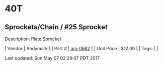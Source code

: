 # 40T
## Sprockets/Chain / #25 Sprocket
Description: 	Plate Sprocket 

| Vendor | Andymark | 
| Part # | [am-0662](http://www.andymark.com/Sprocket-p/am-0662.htm) | 
| Unit Price | $12.00 | 
| Tags: |  | 

Last updated: Sun May 07 02:29:07 PDT 2017